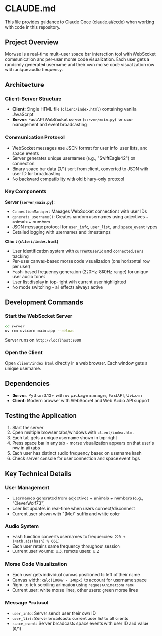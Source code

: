 # CLAUDE.md

This file provides guidance to Claude Code (claude.ai/code) when working with code in this repository.

## Project Overview

Morwse is a real-time multi-user space bar interaction tool with WebSocket communication and per-user morse code visualization. Each user gets a randomly generated username and their own morse code visualization row with unique audio frequency.

## Architecture

### Client-Server Structure
- **Client**: Single HTML file (`client/index.html`) containing vanilla JavaScript
- **Server**: FastAPI WebSocket server (`server/main.py`) for user management and event broadcasting

### Communication Protocol
- WebSocket messages use JSON format for user info, user lists, and space events
- Server generates unique usernames (e.g., "SwiftEagle42") on connection
- Binary space bar data (0/1) sent from client, converted to JSON with user ID for broadcasting
- No backward compatibility with old binary-only protocol

### Key Components

**Server (`server/main.py`)**:
- `ConnectionManager`: Manages WebSocket connections with user IDs
- `generate_username()`: Creates random usernames using adjectives + animals + numbers
- JSON message protocol for `user_info`, `user_list`, and `space_event` types
- Detailed logging with usernames and timestamps

**Client (`client/index.html`)**:
- User identification system with `currentUserId` and `connectedUsers` tracking
- Per-user canvas-based morse code visualization (one horizontal row per user)
- Hash-based frequency generation (220Hz-880Hz range) for unique user audio tones
- User list display in top-right with current user highlighted
- No mode switching - all effects always active

## Development Commands

### Start the WebSocket Server
```bash
cd server
uv run uvicorn main:app --reload
```
Server runs on `http://localhost:8000`

### Open the Client
Open `client/index.html` directly in a web browser. Each window gets a unique username.

## Dependencies

- **Server**: Python 3.13+ with `uv` package manager, FastAPI, Uvicorn
- **Client**: Modern browser with WebSocket and Web Audio API support

## Testing the Application

1. Start the server
2. Open multiple browser tabs/windows with `client/index.html`
3. Each tab gets a unique username shown in top-right
4. Press space bar in any tab - morse visualization appears on that user's row in all tabs
5. Each user has distinct audio frequency based on username hash
6. Check server console for user connection and space event logs

## Key Technical Details

### User Management
- Usernames generated from adjectives + animals + numbers (e.g., "CleverWolf73")
- User list updates in real-time when users connect/disconnect
- Current user shown with "(Me)" suffix and white color

### Audio System
- Hash function converts usernames to frequencies: `220 + (Math.abs(hash) % 661)`
- Each user retains same frequency throughout session
- Current user volume: 0.3, remote users: 0.2

### Morse Code Visualization
- Each user gets individual canvas positioned to left of their name
- Canvas width: `calc(100vw - 140px)` to account for username space
- Right-to-left scrolling animation using `requestAnimationFrame`
- Current user: white morse lines, other users: green morse lines

### Message Protocol
- `user_info`: Server sends user their own ID
- `user_list`: Server broadcasts current user list to all clients
- `space_event`: Server broadcasts space events with user ID and value (0/1)